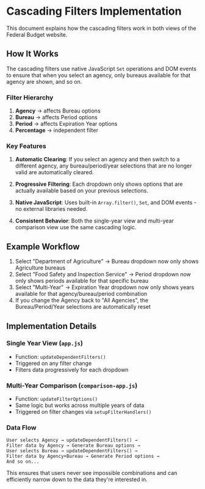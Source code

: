 # Cascading Filters Implementation

This document explains how the cascading filters work in both views of the Federal Budget website.

## How It Works

The cascading filters use native JavaScript `Set` operations and DOM events to ensure that when you select an agency, only bureaus available for that agency are shown, and so on.

### Filter Hierarchy
1. **Agency** → affects Bureau options
2. **Bureau** → affects Period options  
3. **Period** → affects Expiration Year options
4. **Percentage** → independent filter

### Key Features

1. **Automatic Clearing**: If you select an agency and then switch to a different agency, any bureau/period/year selections that are no longer valid are automatically cleared.

2. **Progressive Filtering**: Each dropdown only shows options that are actually available based on your previous selections.

3. **Native JavaScript**: Uses built-in `Array.filter()`, `Set`, and DOM events - no external libraries needed.

4. **Consistent Behavior**: Both the single-year view and multi-year comparison view use the same cascading logic.

## Example Workflow

1. Select "Department of Agriculture" → Bureau dropdown now only shows Agriculture bureaus
2. Select "Food Safety and Inspection Service" → Period dropdown now only shows periods available for that specific bureau
3. Select "Multi-Year" → Expiration Year dropdown now only shows years available for that agency/bureau/period combination
4. If you change the Agency back to "All Agencies", the Bureau/Period/Year selections are automatically reset

## Implementation Details

### Single Year View (`app.js`)
- Function: `updateDependentFilters()`
- Triggered on any filter change
- Filters data progressively for each dropdown

### Multi-Year Comparison (`comparison-app.js`)  
- Function: `updateFilterOptions()`
- Same logic but works across multiple years of data
- Triggered on filter changes via `setupFilterHandlers()`

### Data Flow
```
User selects Agency → updateDependentFilters() → 
Filter data by Agency → Generate Bureau options →
User selects Bureau → updateDependentFilters() → 
Filter data by Agency+Bureau → Generate Period options →
And so on...
```

This ensures that users never see impossible combinations and can efficiently narrow down to the data they're interested in.